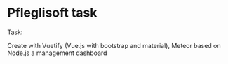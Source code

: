 # Pfleglisoft task

Task:

Create with Vuetify (Vue.js with bootstrap and material), Meteor based on Node.js a management dashboard
